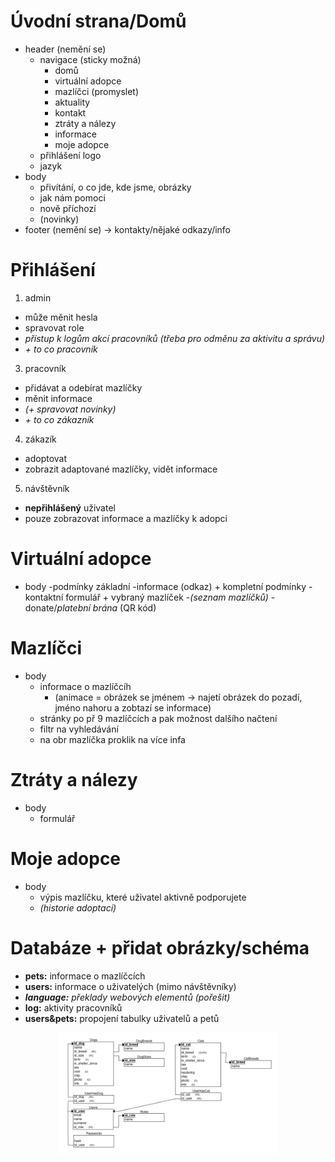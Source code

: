 # Úvodní strana/Domů
- header (nemění se)
  - navigace (sticky možná)
    - domů
    - virtuální adopce
    - mazlíčci (promyslet)
    - aktuality
    - kontakt
    - ztráty a nálezy
    - informace
    - moje adopce 
  - přihlášení logo
  - jazyk
- body
  - přivítání, o co jde, kde jsme, obrázky
  - jak nám pomoci
  - nově příchozí
  - (novinky)
- footer (nemění se) -> kontakty/nějaké odkazy/info 

# Přihlášení
1. admin
  - může měnit hesla
  - spravovat role
  - _přístup k logům akcí pracovníků (třeba pro odměnu za aktivitu a správu)_
  - _+ to co pracovník_
3. pracovník
  - přidávat a odebírat mazlíčky
  - měnit informace
  - _(+ spravovat novinky)_
  - _+ to co zákazník_
4. zákazík
  - adoptovat
  - zobrazit adaptované mazlíčky, vidět informace
5. návštěvník
  - **nepřihlášený** uživatel
  - pouze zobrazovat informace a mazlíčky k adopci

# Virtuální adopce
- body
  -podmínky základní
  -informace (odkaz) + kompletní podmínky
  -kontaktní formulář + vybraný mazlíček
  -_(seznam mazlíčků)_
  -donate/_platební brána_ (QR kód)

# Mazlíčci
- body
  - informace o mazlíčcíh
    - (animace = obrázek se jménem -> najetí obrázek do pozadí, jméno nahoru a zobtazí se informace)
  - stránky po př 9 mazlíčcích a pak možnost dalšího načtení
  - filtr na vyhledávání
  - na obr mazlíčka proklik na více infa

# Ztráty a nálezy
- body
  - formulář  

# Moje adopce
- body
  - výpis mazlíčku, které uživatel aktivně podporujete
  - _(historie adoptací)_

# Databáze + přidat obrázky/schéma
- **pets:** informace o mazlíčcích
- **users:** informace o uživatelých (mimo návštěvníky)
- _**language:** překlady webových elementů (pořešit)_
- **log:** aktivity pracovníků
- **users&pets:** propojení tabulky uživatelů a petů

<p align="center">
  <img src="./UsersAndPetsScheme.png" width="350" title="hover text">
</p>
